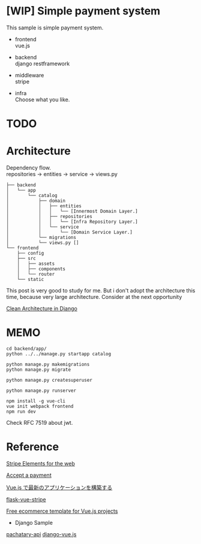 
# [WIP] Simple payment system

This sample is simple payment system.    


- frontend    
vue.js    

- backend    
django restframework    

- middleware    
stripe    

- infra    
Choose what you like.    


# TODO



# Architecture

Dependency flow.    
repositories -> entities -> service -> views.py


```
├── backend
│   └── app
│       └── catalog
│           ├── domain
│           │   ├── entities
│           │   │   └── [Innermost Domain Layer.]
│           │   ├── repositories
│           │   │   └── [Infra Repository Layer.]
│           │   └── service
│           │       └── [Domain Service Layer.]
│           └── migrations
│           └── views.py []
└── frontend
    ├── config
    ├── src
    │   ├── assets
    │   ├── components
    │   └── router
    └── static
```


This post is very good to study for me. But i don't adopt the architecture this time, because very large architecture. Consider at the next opportunity    

[Clean Architecture in Django](https://engineering.21buttons.com/clean-architecture-in-django-d326a4ab86a9)

# MEMO


```
cd backend/app/
python ../../manage.py startapp catalog

python manage.py makemigrations
python manage.py migrate

python manage.py createsuperuser

python manage.py runserver

npm install -g vue-cli
vue init webpack frontend
npm run dev
```

Check RFC 7519 about jwt.


# Reference

[Stripe Elements for the web](https://stripe.com/docs/stripe-js)

[Accept a payment](https://stripe.com/docs/payments/accept-a-payment-charges#python)

[Vue.js で最新のアプリケーションを構築する](https://auth0.com/blog/jp-building-modern-applications-with-django-and-vuejs/#Auth0-API----------------)

[flask-vue-stripe](https://github.com/testdrivenio/flask-vue-stripe)

[Free ecommerce template for Vue.js projects](https://vuejsexamples.com/responsive-ecommerce-template-built-with-vue-js/)

- Django Sample    

[pachatary-api](https://github.com/jordifierro/pachatary-api)
[django-vue.js](https://github.com/auth0-blog/django-vue.js)

